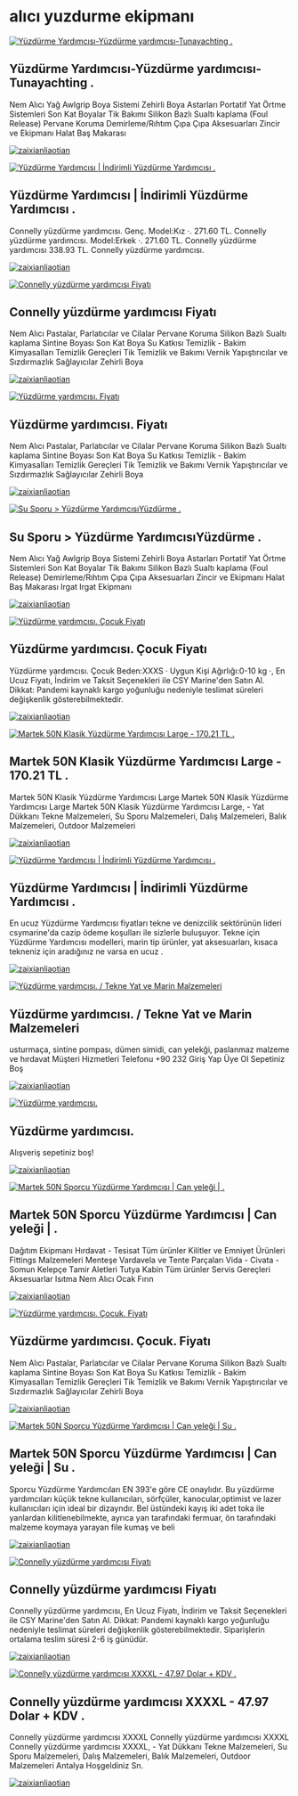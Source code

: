 # alıcı yuzdurme ekipmanı
<a href="https://mnn.zoosnet.net/LR/Chatpre.aspx?id=MNN94995150&p=https://topgrinding.com/" target="_blank">![Yüzdürme Yardımcısı-Yüzdürme yardımcısı-Tunayachting .](https://github.com/technlg/images/blob/main/49.jpg)</a>
## Yüzdürme Yardımcısı-Yüzdürme yardımcısı-Tunayachting .
Nem Alıcı Yağ Awlgrip Boya Sistemi Zehirli Boya Astarları Portatif Yat Örtme Sistemleri Son Kat Boyalar Tik Bakımı Silikon Bazlı Sualtı kaplama (Foul Release) Pervane Koruma Demirleme/Rıhtım Çıpa Çıpa Aksesuarları Zincir ve Ekipmanı Halat Baş Makarası
<a href="https://mnn.zoosnet.net/LR/Chatpre.aspx?id=MNN94995150&p=https://topgrinding.com/" target="_blank"><img src="https://github.com/technlg/images/raw/main/chat11.jpg" alt="zaixianliaotian"/></a><a href="//whatsapp.shibangsoft.com/WhatsApp.php" ><img src="https://github.com/technlg/images/raw/main/chat11.png" alt=""></a>
<a href="https://mnn.zoosnet.net/LR/Chatpre.aspx?id=MNN94995150&p=https://topgrinding.com/" target="_blank">![Yüzdürme Yardımcısı | İndirimli Yüzdürme Yardımcısı .](https://github.com/technlg/images/blob/main/9.jpg)</a>
## Yüzdürme Yardımcısı | İndirimli Yüzdürme Yardımcısı .
Connelly yüzdürme yardımcısı. Genç. Model:Kız ·. 271.60 TL. Connelly yüzdürme yardımcısı. Model:Erkek ·. 271.60 TL. Connelly yüzdürme yardımcısı 338.93 TL. Connelly yüzdürme yardımcısı.
<a href="https://mnn.zoosnet.net/LR/Chatpre.aspx?id=MNN94995150&p=https://topgrinding.com/" target="_blank"><img src="https://github.com/technlg/images/raw/main/chat11.jpg" alt="zaixianliaotian"/></a><a href="//whatsapp.shibangsoft.com/WhatsApp.php" ><img src="https://github.com/technlg/images/raw/main/chat11.png" alt=""></a>
<a href="https://mnn.zoosnet.net/LR/Chatpre.aspx?id=MNN94995150&p=https://topgrinding.com/" target="_blank">![Connelly yüzdürme yardımcısı Fiyatı](https://github.com/technlg/images/blob/main/23.jpg)</a>
## Connelly yüzdürme yardımcısı Fiyatı
Nem Alıcı Pastalar, Parlatıcılar ve Cilalar Pervane Koruma Silikon Bazlı Sualtı kaplama Sintine Boyası Son Kat Boya Su Katkısı Temizlik - Bakim Kimyasalları Temizlik Gereçleri Tik Temizlik ve Bakımı Vernik Yapıştırıcılar ve Sızdırmazlık Sağlayıcılar Zehirli Boya
<a href="https://mnn.zoosnet.net/LR/Chatpre.aspx?id=MNN94995150&p=https://topgrinding.com/" target="_blank"><img src="https://github.com/technlg/images/raw/main/chat11.jpg" alt="zaixianliaotian"/></a><a href="//whatsapp.shibangsoft.com/WhatsApp.php" ><img src="https://github.com/technlg/images/raw/main/chat11.png" alt=""></a>
<a href="https://mnn.zoosnet.net/LR/Chatpre.aspx?id=MNN94995150&p=https://topgrinding.com/" target="_blank">![Yüzdürme yardımcısı. Fiyatı](https://github.com/technlg/images/blob/main/58.jpg)</a>
## Yüzdürme yardımcısı. Fiyatı
Nem Alıcı Pastalar, Parlatıcılar ve Cilalar Pervane Koruma Silikon Bazlı Sualtı kaplama Sintine Boyası Son Kat Boya Su Katkısı Temizlik - Bakim Kimyasalları Temizlik Gereçleri Tik Temizlik ve Bakımı Vernik Yapıştırıcılar ve Sızdırmazlık Sağlayıcılar Zehirli Boya
<a href="https://mnn.zoosnet.net/LR/Chatpre.aspx?id=MNN94995150&p=https://topgrinding.com/" target="_blank"><img src="https://github.com/technlg/images/raw/main/chat11.jpg" alt="zaixianliaotian"/></a><a href="//whatsapp.shibangsoft.com/WhatsApp.php" ><img src="https://github.com/technlg/images/raw/main/chat11.png" alt=""></a>
<a href="https://mnn.zoosnet.net/LR/Chatpre.aspx?id=MNN94995150&p=https://topgrinding.com/" target="_blank">![Su Sporu > Yüzdürme YardımcısıYüzdürme .](https://github.com/technlg/images/blob/main/54.jpg)</a>
## Su Sporu > Yüzdürme YardımcısıYüzdürme .
Nem Alıcı Yağ Awlgrip Boya Sistemi Zehirli Boya Astarları Portatif Yat Örtme Sistemleri Son Kat Boyalar Tik Bakımı Silikon Bazlı Sualtı kaplama (Foul Release) Demirleme/Rıhtım Çıpa Çıpa Aksesuarları Zincir ve Ekipmanı Halat Baş Makarası Irgat Irgat Ekipmanı
<a href="https://mnn.zoosnet.net/LR/Chatpre.aspx?id=MNN94995150&p=https://topgrinding.com/" target="_blank"><img src="https://github.com/technlg/images/raw/main/chat11.jpg" alt="zaixianliaotian"/></a><a href="//whatsapp.shibangsoft.com/WhatsApp.php" ><img src="https://github.com/technlg/images/raw/main/chat11.png" alt=""></a>
<a href="https://mnn.zoosnet.net/LR/Chatpre.aspx?id=MNN94995150&p=https://topgrinding.com/" target="_blank">![Yüzdürme yardımcısı. Çocuk Fiyatı](https://github.com/technlg/images/blob/main/3.jpg)</a>
## Yüzdürme yardımcısı. Çocuk Fiyatı
Yüzdürme yardımcısı. Çocuk Beden:XXXS · Uygun Kişi Ağırlığı:0-10 kg ·, En Ucuz Fiyatı, İndirim ve Taksit Seçenekleri ile CSY Marine'den Satın Al. Dikkat: Pandemi kaynaklı kargo yoğunluğu nedeniyle teslimat süreleri değişkenlik gösterebilmektedir.
<a href="https://mnn.zoosnet.net/LR/Chatpre.aspx?id=MNN94995150&p=https://topgrinding.com/" target="_blank"><img src="https://github.com/technlg/images/raw/main/chat11.jpg" alt="zaixianliaotian"/></a><a href="//whatsapp.shibangsoft.com/WhatsApp.php" ><img src="https://github.com/technlg/images/raw/main/chat11.png" alt=""></a>
<a href="https://mnn.zoosnet.net/LR/Chatpre.aspx?id=MNN94995150&p=https://topgrinding.com/" target="_blank">![Martek 50N Klasik Yüzdürme Yardımcısı Large - 170.21 TL .](https://github.com/technlg/images/blob/main/18.jpg)</a>
## Martek 50N Klasik Yüzdürme Yardımcısı Large - 170.21 TL .
Martek 50N Klasik Yüzdürme Yardımcısı Large Martek 50N Klasik Yüzdürme Yardımcısı Large Martek 50N Klasik Yüzdürme Yardımcısı Large, - Yat Dükkanı  Tekne Malzemeleri, Su Sporu Malzemeleri, Dalış Malzemeleri, Balık Malzemeleri, Outdoor Malzemeleri
<a href="https://mnn.zoosnet.net/LR/Chatpre.aspx?id=MNN94995150&p=https://topgrinding.com/" target="_blank"><img src="https://github.com/technlg/images/raw/main/chat11.jpg" alt="zaixianliaotian"/></a><a href="//whatsapp.shibangsoft.com/WhatsApp.php" ><img src="https://github.com/technlg/images/raw/main/chat11.png" alt=""></a>
<a href="https://mnn.zoosnet.net/LR/Chatpre.aspx?id=MNN94995150&p=https://topgrinding.com/" target="_blank">![Yüzdürme Yardımcısı | İndirimli Yüzdürme Yardımcısı .](https://github.com/technlg/images/blob/main/40.jpg)</a>
## Yüzdürme Yardımcısı | İndirimli Yüzdürme Yardımcısı .
En ucuz Yüzdürme Yardımcısı fiyatları tekne ve denizcilik sektörünün lideri csymarine'da cazip ödeme koşulları ile sizlerle buluşuyor. Tekne için Yüzdürme Yardımcısı modelleri, marin tip ürünler, yat aksesuarları, kısaca tekneniz için aradığınız ne varsa en ucuz .
<a href="https://mnn.zoosnet.net/LR/Chatpre.aspx?id=MNN94995150&p=https://topgrinding.com/" target="_blank"><img src="https://github.com/technlg/images/raw/main/chat11.jpg" alt="zaixianliaotian"/></a><a href="//whatsapp.shibangsoft.com/WhatsApp.php" ><img src="https://github.com/technlg/images/raw/main/chat11.png" alt=""></a>
<a href="https://mnn.zoosnet.net/LR/Chatpre.aspx?id=MNN94995150&p=https://topgrinding.com/" target="_blank">![Yüzdürme yardımcısı. / Tekne Yat ve Marin Malzemeleri](https://github.com/technlg/images/blob/main/6.jpg)</a>
## Yüzdürme yardımcısı. / Tekne Yat ve Marin Malzemeleri
usturmaça, sintine pompası, dümen simidi, can yelekği, paslanmaz malzeme ve hırdavat Müşteri Hizmetleri Telefonu +90 232 Giriş Yap Üye Ol Sepetiniz Boş
<a href="https://mnn.zoosnet.net/LR/Chatpre.aspx?id=MNN94995150&p=https://topgrinding.com/" target="_blank"><img src="https://github.com/technlg/images/raw/main/chat11.jpg" alt="zaixianliaotian"/></a><a href="//whatsapp.shibangsoft.com/WhatsApp.php" ><img src="https://github.com/technlg/images/raw/main/chat11.png" alt=""></a>
<a href="https://mnn.zoosnet.net/LR/Chatpre.aspx?id=MNN94995150&p=https://topgrinding.com/" target="_blank">![Yüzdürme yardımcısı.](https://github.com/technlg/images/blob/main/66.jpg)</a>
## Yüzdürme yardımcısı.
Alışveriş sepetiniz boş!
<a href="https://mnn.zoosnet.net/LR/Chatpre.aspx?id=MNN94995150&p=https://topgrinding.com/" target="_blank"><img src="https://github.com/technlg/images/raw/main/chat11.jpg" alt="zaixianliaotian"/></a><a href="//whatsapp.shibangsoft.com/WhatsApp.php" ><img src="https://github.com/technlg/images/raw/main/chat11.png" alt=""></a>
<a href="https://mnn.zoosnet.net/LR/Chatpre.aspx?id=MNN94995150&p=https://topgrinding.com/" target="_blank">![Martek 50N Sporcu Yüzdürme Yardımcısı | Can yeleği | .](https://github.com/technlg/images/blob/main/42.jpg)</a>
## Martek 50N Sporcu Yüzdürme Yardımcısı | Can yeleği | .
Dağıtım Ekipmanı Hırdavat - Tesisat Tüm ürünler Kilitler ve Emniyet Ürünleri Fittings Malzemeleri Menteşe Vardavela ve Tente Parçaları Vida - Civata - Somun Kelepçe Tamir Aletleri Tutya Kabin Tüm ürünler Servis Gereçleri Aksesuarlar Isıtma Nem Alıcı Ocak Fırın
<a href="https://mnn.zoosnet.net/LR/Chatpre.aspx?id=MNN94995150&p=https://topgrinding.com/" target="_blank"><img src="https://github.com/technlg/images/raw/main/chat11.jpg" alt="zaixianliaotian"/></a><a href="//whatsapp.shibangsoft.com/WhatsApp.php" ><img src="https://github.com/technlg/images/raw/main/chat11.png" alt=""></a>
<a href="https://mnn.zoosnet.net/LR/Chatpre.aspx?id=MNN94995150&p=https://topgrinding.com/" target="_blank">![Yüzdürme yardımcısı. Çocuk. Fiyatı](https://github.com/technlg/images/blob/main/40.jpg)</a>
## Yüzdürme yardımcısı. Çocuk. Fiyatı
Nem Alıcı Pastalar, Parlatıcılar ve Cilalar Pervane Koruma Silikon Bazlı Sualtı kaplama Sintine Boyası Son Kat Boya Su Katkısı Temizlik - Bakim Kimyasalları Temizlik Gereçleri Tik Temizlik ve Bakımı Vernik Yapıştırıcılar ve Sızdırmazlık Sağlayıcılar Zehirli Boya
<a href="https://mnn.zoosnet.net/LR/Chatpre.aspx?id=MNN94995150&p=https://topgrinding.com/" target="_blank"><img src="https://github.com/technlg/images/raw/main/chat11.jpg" alt="zaixianliaotian"/></a><a href="//whatsapp.shibangsoft.com/WhatsApp.php" ><img src="https://github.com/technlg/images/raw/main/chat11.png" alt=""></a>
<a href="https://mnn.zoosnet.net/LR/Chatpre.aspx?id=MNN94995150&p=https://topgrinding.com/" target="_blank">![Martek 50N Sporcu Yüzdürme Yardımcısı | Can yeleği | Su .](https://github.com/technlg/images/blob/main/52.jpg)</a>
## Martek 50N Sporcu Yüzdürme Yardımcısı | Can yeleği | Su .
Sporcu Yüzdürme Yardımcıları EN 393'e göre CE onaylıdır. Bu yüzdürme yardımcıları küçük tekne kullanıcıları, sörfçüler, kanocular,optimist ve lazer kullanıcıları için ideal bir dizayndır. Bel üstündeki kayış iki adet toka ile yanlardan kilitlenebilmekte, ayrıca yan tarafındaki fermuar, ön tarafındaki malzeme koymaya yarayan file kumaş ve beli 
<a href="https://mnn.zoosnet.net/LR/Chatpre.aspx?id=MNN94995150&p=https://topgrinding.com/" target="_blank"><img src="https://github.com/technlg/images/raw/main/chat11.jpg" alt="zaixianliaotian"/></a><a href="//whatsapp.shibangsoft.com/WhatsApp.php" ><img src="https://github.com/technlg/images/raw/main/chat11.png" alt=""></a>
<a href="https://mnn.zoosnet.net/LR/Chatpre.aspx?id=MNN94995150&p=https://topgrinding.com/" target="_blank">![Connelly yüzdürme yardımcısı Fiyatı](https://github.com/technlg/images/blob/main/41.jpg)</a>
## Connelly yüzdürme yardımcısı Fiyatı
Connelly yüzdürme yardımcısı, En Ucuz Fiyatı, İndirim ve Taksit Seçenekleri ile CSY Marine'den Satın Al. Dikkat: Pandemi kaynaklı kargo yoğunluğu nedeniyle teslimat süreleri değişkenlik gösterebilmektedir. Siparişlerin ortalama teslim süresi 2-6 iş günüdür.
<a href="https://mnn.zoosnet.net/LR/Chatpre.aspx?id=MNN94995150&p=https://topgrinding.com/" target="_blank"><img src="https://github.com/technlg/images/raw/main/chat11.jpg" alt="zaixianliaotian"/></a><a href="//whatsapp.shibangsoft.com/WhatsApp.php" ><img src="https://github.com/technlg/images/raw/main/chat11.png" alt=""></a>
<a href="https://mnn.zoosnet.net/LR/Chatpre.aspx?id=MNN94995150&p=https://topgrinding.com/" target="_blank">![Connelly yüzdürme yardımcısı XXXXL - 47.97 Dolar + KDV .](https://github.com/technlg/images/blob/main/35.jpg)</a>
## Connelly yüzdürme yardımcısı XXXXL - 47.97 Dolar + KDV .
Connelly yüzdürme yardımcısı XXXXL Connelly yüzdürme yardımcısı XXXXL Connelly yüzdürme yardımcısı XXXXL, - Yat Dükkanı  Tekne Malzemeleri, Su Sporu Malzemeleri, Dalış Malzemeleri, Balık Malzemeleri, Outdoor Malzemeleri Antalya Hoşgeldiniz Sn.
<a href="https://mnn.zoosnet.net/LR/Chatpre.aspx?id=MNN94995150&p=https://topgrinding.com/" target="_blank"><img src="https://github.com/technlg/images/raw/main/chat11.jpg" alt="zaixianliaotian"/></a><a href="//whatsapp.shibangsoft.com/WhatsApp.php" ><img src="https://github.com/technlg/images/raw/main/chat11.png" alt=""></a>
